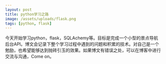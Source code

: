 ```yaml
---
layout: post
title: python学习之路
image: /assets/uploads/flask.png
tags: [python, flask]
---
```


今天开始学习python，flask，SQLAchemy等。目标是完成一个小型的景点导航后台API。博文会记录下整个学习过程中遇到的问题和积累的技术。对自己是一个勉励，也希望能够达到抛砖引玉的效果。如果博文有错误之处，可以在博客中进行交流与沟通，Come on。

